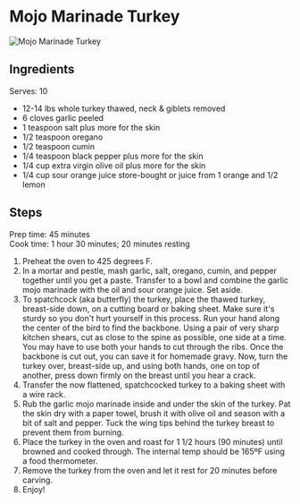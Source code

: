 # Mojo Marinade Turkey

![Mojo Marinade Turkey](/food/images/mojo-marinade-turkey.jpg)

## Ingredients
Serves: 10

* 12-14 lbs whole turkey thawed, neck & giblets removed
* 6 cloves garlic peeled
* 1 teaspoon salt plus more for the skin
* 1/2 teaspoon oregano
* 1/2 teaspoon cumin
* 1/4 teaspoon black pepper plus more for the skin
* 1/4 cup extra virgin olive oil plus more for the skin
* 1/4 cup sour orange juice store-bought or juice from 1 orange and 1/2 lemon

## Steps
Prep time: 45 minutes
<br>
Cook time: 1 hour 30 minutes; 20 minutes resting

1. Preheat the oven to 425 degrees F.
2. In a mortar and pestle, mash garlic, salt, oregano, cumin, and pepper together until you get a paste. Transfer to a bowl and combine the garlic mojo marinade with the oil and sour orange juice. Set aside.
3. To spatchcock (aka butterfly) the turkey, place the thawed turkey, breast-side down, on a cutting board or baking sheet. Make sure it's sturdy so you don't hurt yourself in this process. Run your hand along the center of the bird to find the backbone. Using a pair of very sharp kitchen shears, cut as close to the spine as possible, one side at a time. You may have to use both your hands to cut through the ribs. Once the backbone is cut out, you can save it for homemade gravy. Now, turn the turkey over, breast-side up, and using both hands, one on top of another, press down firmly on the breast until you hear a crack.  
4. Transfer the now flattened, spatchcocked turkey to a baking sheet with a wire rack.
5. Rub the garlic mojo marinade inside and under the skin of the turkey. Pat the skin dry with a paper towel, brush it with olive oil and season with a bit of salt and pepper. Tuck the wing tips behind the turkey breast to prevent them from burning.
6. Place the turkey in the oven and roast for 1 1/2 hours (90 minutes) until browned and cooked through. The internal temp should be 165ºF using a food thermometer. 
7. Remove the turkey from the oven and let it rest for 20 minutes before carving. 
8. Enjoy!
